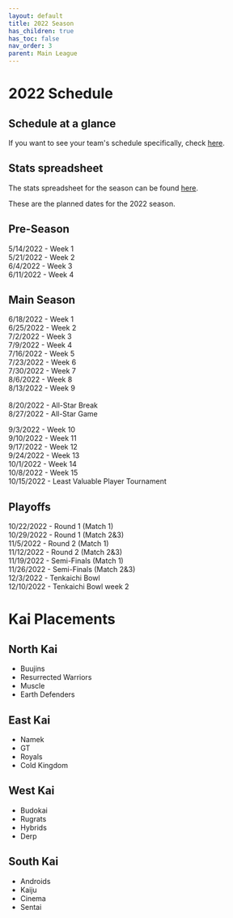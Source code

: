 ```yaml
---
layout: default
title: 2022 Season
has_children: true
has_toc: false
nav_order: 3
parent: Main League
---
```


# 2022 Schedule 


## Schedule at a glance

[//]: # ([![]&#40;./images/schedule.png&#41; ]&#40;./images/schedule.png&#41;)

If you want to see your team's schedule specifically, check [here](./scheduleByTeam.md).

## Stats spreadsheet

The stats spreadsheet for the season can be found [here](./stats.md).

These are the planned dates for the 2022 season. 

## Pre-Season
5/14/2022 - Week 1<br />
5/21/2022 - Week 2<br />
6/4/2022 - Week 3<br />
6/11/2022 - Week 4<br />

## Main Season
6/18/2022 - Week 1<br />
6/25/2022 - Week 2<br />
7/2/2022 - Week 3<br />
7/9/2022 - Week 4<br />
7/16/2022 - Week 5<br />
7/23/2022 - Week 6<br />
7/30/2022 - Week 7<br />
8/6/2022 - Week 8<br />
8/13/2022 - Week 9<br />
<br />
8/20/2022 - All-Star Break<br />
8/27/2022 - All-Star Game<br />

9/3/2022 - Week 10<br />
9/10/2022 - Week 11<br />
9/17/2022 - Week 12<br />
9/24/2022 - Week 13<br />
10/1/2022 - Week 14<br />
10/8/2022 - Week 15<br />
10/15/2022 - Least Valuable Player Tournament<br />

## Playoffs

10/22/2022 - Round 1 (Match 1)<br />
10/29/2022 - Round 1 (Match 2&3)<br />
11/5/2022 - Round 2 (Match 1)<br />
11/12/2022 - Round 2 (Match 2&3)<br />
11/19/2022 - Semi-Finals (Match 1)<br />
11/26/2022 - Semi-Finals (Match 2&3)<br />
12/3/2022 - Tenkaichi Bowl<br />
12/10/2022 - Tenkaichi Bowl week 2<br />


# Kai Placements

## North Kai 
* Buujins
* Resurrected Warriors
* Muscle
* Earth Defenders

## East Kai
* Namek
* GT
* Royals
* Cold Kingdom

## West Kai
* Budokai
* Rugrats
* Hybrids
* Derp

## South Kai
* Androids
* Kaiju
* Cinema
* Sentai
